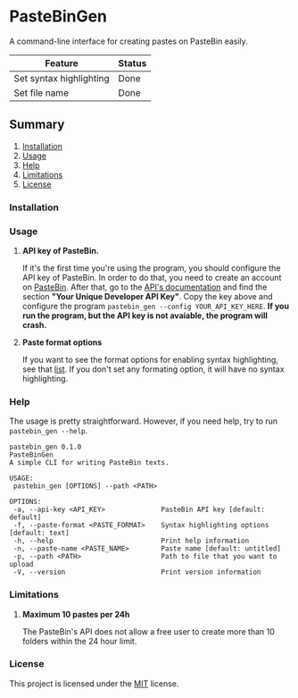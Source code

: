 # PasteBinGen

A command-line interface for creating pastes on PasteBin easily. 

| Feature                 | Status |
|-------------------------|--------|
| Set syntax highlighting | Done   |
| Set file name           | Done   |

## Summary

1. [Installation](#installation)
2. [Usage](#usage)
3. [Help](#help)
4. [Limitations](#limitations)
5. [License](#license)

### Installation

### Usage
   1. **API key of PasteBin.**

      If it's the first time you're using the program, you should configure the API key of PasteBin. In order to do that, you need to create an account on [PasteBin](https://pastebin.com/signup). After that, go to the [API's documentation](https://pastebin.com/doc_api) and find the section **"Your Unique Developer API Key"**. Copy the key above and configure the program `pastebin_gen --config YOUR_API_KEY_HERE`.
      **If you run the program, but the API key is not avaiable, the program will crash.**

   2. **Paste format options**

      If you want to see the format options for enabling syntax highlighting, see that [list](https://pastebin.com/doc_api#5). If you don't set any formating option, it will have no syntax highlighting.

### Help

   The usage is pretty straightforward. However, if you need help, try to run `pastebin_gen --help`.
   
   ```
pastebin_gen 0.1.0
PasteBinGen
A simple CLI for writing PasteBin texts.

USAGE:
    pastebin_gen [OPTIONS] --path <PATH>

OPTIONS:
    -a, --api-key <API_KEY>              PasteBin API key [default: default]
    -f, --paste-format <PASTE_FORMAT>    Syntax highlighting options [default: text]
    -h, --help                           Print help information
    -n, --paste-name <PASTE_NAME>        Paste name [default: untitled]
    -p, --path <PATH>                    Path to file that you want to upload
    -V, --version                        Print version information
   ```
   
### Limitations
   1. **Maximum 10 pastes per 24h**
   
      The PasteBin's API does not allow a free user to create more than 10 folders within the 24 hour limit.

### License
This project is licensed under the [MIT](LICENSE) license.
